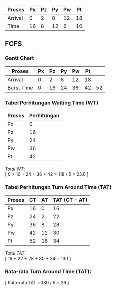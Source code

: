 | Proses | Px  | Pz  | Py  | Pw  | Pt  |
|--------|-----|-----|-----|-----|-----|
| Arrival   | 0   | 2  | 8  | 12  | 18  |   
| Time   | 16   | 8  | 12  | 6  | 10  |


## FCFS
### Gantt Chart



| Proses | Px  | Pz  | Py  | Pw  | Pt  |     |
|--------|-----|-----|-----|-----|-----|-----|
| Arrival   | 0   | 2  | 8  | 12  | 18  |   |
| Burst Time | 0   | 16  | 24  | 36  | 42  | 52  |

### Tabel Perhitungan Waiting Time (WT)

| Proses | Perhitungan |
|--------|-------------|
| Px     | 0           |
| Pz     | 16          |
| Py     | 24          |
| Pw     | 36          |
| Pt     | 42          |

_Total WT_:  
\[
0 + 16 + 24 + 36 + 42 = 118 / 5 = 23.6
\]

### Tabel Perhitungan Turn Around Time (TAT)

| Proses | CT  | AT  | TAT (CT - AT) |
|--------|-----|-----|---------------|
| Px     | 16  | 0   | 16            |
| Pz     | 24  | 2   | 22            |
| Py     | 36  | 8   | 28            |
| Pw     | 42  | 12  | 30            |
| Pt     | 52  | 18  | 34            |

_Total TAT_:  
\[
16 + 22 + 28 + 30 + 34 = 130
\]

### Rata-rata Turn Around Time (TAT):

\[
Rata-rata TAT = 130 / 5 = 26
\]


